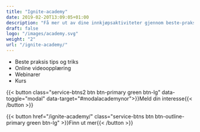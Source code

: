 ```yaml
---
title: "Ignite-academy"
date: 2019-02-20T13:09:05+01:00
description: "Få mer ut av dine innkjøpsaktiviteter gjennom beste-praksis-maler, online videoer og mer"
draft: false
logo: "/images/academy.svg"
weight: "2"
url: "/ignite-academy/"
---
```


<ul class="fa-ul">
<li><span class="fa-li"><i class="fas fa-award" style="color: #31B096"></i></span>Beste praksis tips og triks</li>
<li><span class="fa-li"><i class="fas fa-play-circle" style="color: #31B096"></i></span>Online videoopplæring</li>
<li><span class="fa-li"><i class="fas fa-indent" style="color: #31B096"></i></span>Webinarer</li>
<li><span class="fa-li"><i class="fas fa-chalkboard-teacher" style="color: #31B096"></i></span>Kurs</li>
</ul>


{{< button  class="service-btns2 btn btn-primary green btn-lg" data-toggle="modal" data-target="#modalacademynor">}}Meld din interesse{{< /button >}}

{{< button href="/ignite-academy/" class="service-btns btn btn-outline-primary green btn-lg" >}}Finn ut mer{{< /button >}}

